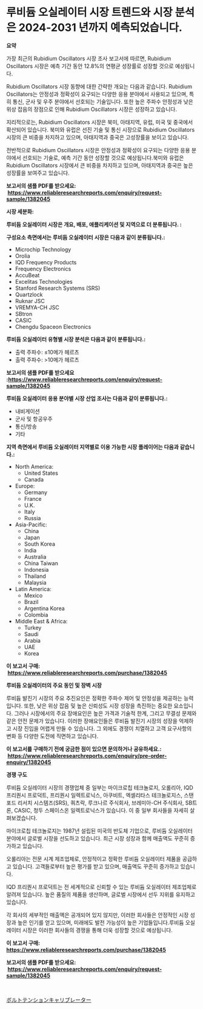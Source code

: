 <p><h1>루비듐 오실레이터 시장 트렌드와 시장 분석은 2024-2031 년까지 예측되었습니다.</h1></p><p><strong>요약</strong></p>
<p><p>가장 최근의 Rubidium Oscillators 시장 조사 보고서에 따르면, Rubidium Oscillators 시장은 예측 기간 동안 12.8%의 연평균 성장률로 성장할 것으로 예상됩니다. </p><p>Rubidium Oscillators 시장 동향에 대한 간략한 개요는 다음과 같습니다. Rubidium Oscillators는 안정성과 정확성이 요구되는 다양한 응용 분야에서 사용되고 있으며, 특히 통신, 군사 및 우주 분야에서 선호되는 기술입니다. 또한 높은 주파수 안정성과 낮은 위상 잡음의 장점으로 인해 Rubidium Oscillators 시장은 성장하고 있습니다.</p><p>지리적으로는, Rubidium Oscillators 시장은 북미, 아태지역, 유럽, 미국 및 중국에서 확산되어 있습니다. 북미와 유럽은 선진 기술 및 통신 시장으로 Rubidium Oscillators 시장의 큰 비중을 차지하고 있으며, 아태지역과 중국은 고성장률을 보이고 있습니다.</p><p>전반적으로 Rubidium Oscillators 시장은 안정성과 정확성이 요구되는 다양한 응용 분야에서 선호되는 기술로, 예측 기간 동안 성장할 것으로 예상됩니다.북미와 유럽은 Rubidium Oscillators 시장에서 큰 비중을 차지하고 있으며, 아태지역과 중국은 높은 성장률을 보여주고 있습니다.</p></p>
<p><strong>보고서의 샘플 PDF를 받으세요: &nbsp;<a href="https://www.reliableresearchreports.com/enquiry/request-sample/1382045">https://www.reliableresearchreports.com/enquiry/request-sample/1382045</a></strong></p>
<p><strong>시장 세분화:</strong></p>
<p><strong> 루비듐 오실레이터 시장은 개요, 배포, 애플리케이션 및 지역으로 더 분류됩니다. :</strong></p>
<p><strong>구성요소 측면에서는 루비듐 오실레이터 시장은 다음과 같이 분류됩니다.:</strong></p>
<p><ul><li>Microchip Technology</li><li>Orolia</li><li>IQD Frequency Products</li><li>Frequency Electronics</li><li>AccuBeat</li><li>Excelitas Technologies</li><li>Stanford Research Systems (SRS)</li><li>Quartzlock</li><li>Ruknar JSC</li><li>VREMYA-CH JSC</li><li>SBtron</li><li>CASIC</li><li>Chengdu Spaceon Electronics</li></ul></p>
<p><strong> 루비듐 오실레이터 유형별 시장 분석은 다음과 같이 분류됩니다.:</strong></p>
<p><ul><li>출력 주파수: ≤10메가 헤르츠</li><li>출력 주파수: >10메가 헤르츠</li></ul></p>
<p><strong>보고서의 샘플 PDF를 받으세요 :<a href="https://www.reliableresearchreports.com/enquiry/request-sample/1382045">https://www.reliableresearchreports.com/enquiry/request-sample/1382045</a></strong></p>
<p><strong> 루비듐 오실레이터 응용 분야별 시장 산업 조사는 다음과 같이 분류됩니다.:</strong></p>
<p><ul><li>내비게이션</li><li>군사 및 항공우주</li><li>통신/방송</li><li>기타</li></ul></p>
<p><strong>지역 측면에서 루비듐 오실레이터 지역별로 이용 가능한 시장 플레이어는 다음과 같습니다.:</strong></p>
<p><ul>
    <li>
        North America:
        <ul>
            <li>United States</li>
            <li>Canada</li>
        </ul>
    </li>
    <li>
        Europe:
        <ul>
            <li>Germany</li>
            <li>France</li>
            <li>U.K.</li>
            <li>Italy</li>
            <li>Russia</li>
        </ul>
    </li>
    <li>
        Asia-Pacific:
        <ul>
            <li>China</li>
            <li>Japan</li>
            <li>South Korea</li>
            <li>India</li>
            <li>Australia</li>
            <li>China Taiwan</li>
            <li>Indonesia</li>
            <li>Thailand</li>
            <li>Malaysia</li>
        </ul>
    </li>
    <li>
        Latin America:
        <ul>
            <li>Mexico</li>
            <li>Brazil</li>
            <li>Argentina Korea</li>
            <li>Colombia</li>
        </ul>
    </li>
    <li>
        Middle East & Africa:
        <ul>
            <li>Turkey</li>
            <li>Saudi</li>
            <li>Arabia</li>
            <li>UAE</li>
            <li>Korea</li>
        </ul>
    </li>
    </ul></p>
<p><strong>이 보고서 구매: &nbsp;<a href="https://www.reliableresearchreports.com/purchase/1382045">https://www.reliableresearchreports.com/purchase/1382045</a></strong></p>
<p><strong>루비듐 오실레이터의 주요 동인 및 장벽 시장</strong></p>
<p><p>루비듐 발진기 시장의 주요 추진요인은 정확한 주파수 제어 및 안정성을 제공하는 능력입니다. 또한, 낮은 위상 잡음 및 높은 신뢰성도 시장 성장을 촉진하는 중요한 요소입니다. 그러나 시장에서의 주요 장애요인은 높은 가격과 기술적 한계, 그리고 무결성 문제와 같은 안전 문제가 있습니다. 이러한 장애요인들은 루비듐 발진기 시장의 성장을 억제하고 시장 진입을 어렵게 만들 수 있습니다. 그 외에도 경쟁이 치열하고 고객 요구사항의 변화 등 다양한 도전에 직면하고 있습니다.</p></p>
<p><strong>이 보고서를 구매하기 전에 궁금한 점이 있으면 문의하거나 공유하세요.: &nbsp;<a href="https://www.reliableresearchreports.com/enquiry/pre-order-enquiry/1382045">https://www.reliableresearchreports.com/enquiry/pre-order-enquiry/1382045</a></strong></p>
<p><strong>경쟁 구도</strong></p>
<p><p>루비듐 오실레이터 시장의 경쟁업체 중 일부는 마이크로칩 테크놀로지, 오롤리아, IQD 프리퀀시 프로덕트, 프리퀀시 일렉트로닉스, 아쿠비트, 엑셀리타스 테크놀로지스, 스탠포드 리서치 시스템즈(SRS), 쿼츠락, 루크나르 주식회사, 브레미아-CH 주식회사, SB트론, CASIC, 청두 스페이스온 일렉트로닉스가 있습니다. 이 중 일부 회사들을 자세히 살펴보겠습니다.</p><p>마이크로칩 테크놀로지는 1987년 설립된 미국의 반도체 기업으로, 루비듐 오실레이터 분야에서 글로벌 시장을 선도하고 있습니다. 최근 시장 성장과 함께 매출액도 꾸준히 증가하고 있습니다.</p><p>오롤리아는 전문 시계 제조업체로, 안정적이고 정확한 루비듐 오실레이터 제품을 공급하고 있습니다. 고객들로부터 높은 평가를 받고 있으며, 매출액도 꾸준히 증가하고 있습니다.</p><p>IQD 프리퀀시 프로덕트는 전 세계적으로 신뢰할 수 있는 루비듐 오실레이터 제조업체로 알려져 있습니다. 높은 품질의 제품을 생산하며, 글로벌 시장에서 선두 지위를 유지하고 있습니다.</p><p>각 회사의 세부적인 매출액은 공개되어 있지 않지만, 이러한 회사들은 안정적인 시장 성장과 높은 인기를 얻고 있으며, 미래에도 발전 가능성이 높은 기업들입니다.루비듐 오실레이터 시장은 이러한 회사들의 경쟁을 통해 더욱 성장할 것으로 예상됩니다.</p></p>
<p><strong>이 보고서 구매: &nbsp; <a href="https://www.reliableresearchreports.com/purchase/1382045">https://www.reliableresearchreports.com/purchase/1382045</a></strong></p>
<p><strong>보고서의 샘플 PDF를 받으세요: &nbsp;<a href="https://www.reliableresearchreports.com/enquiry/request-sample/1382045">https://www.reliableresearchreports.com/enquiry/request-sample/1382045</a></strong><strong></strong></p>
<p>&nbsp;</p>
<p><p><a href="https://github.com/lily-u-genius/Market-Research-Report-List-1/blob/main/881432913132.md">ボルトテンションキャリブレーター</a></p></p>